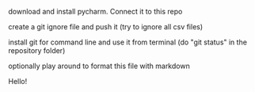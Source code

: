 download and install pycharm. Connect it to this repo

create a git ignore file and push it (try to ignore all csv files)

install git for command line and use it from terminal (do "git status" in the repository folder)

optionally play around to format this file with markdown

Hello!